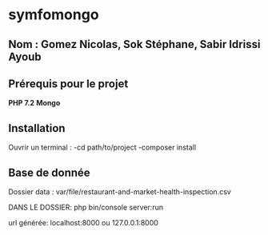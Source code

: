 # symfomongo
## Nom : Gomez Nicolas, Sok Stéphane, Sabir Idrissi Ayoub

## Prérequis pour le projet

**PHP 7.2**
**Mongo**

## Installation

Ouvrir un terminal :
-cd path/to/project
-composer install

## Base de donnée 

Dossier data : var/file/restaurant-and-market-health-inspection.csv

DANS LE DOSSIER:
php bin/console server:run

url générée: localhost:8000 ou 127.0.0.1:8000
